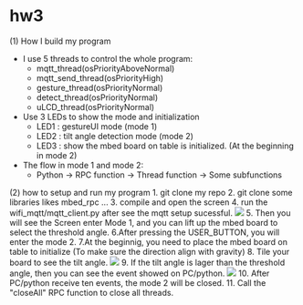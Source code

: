 # hw3

(1) How I build my program
 - I use 5 threads to control the whole program:
    + mqtt_thread(osPriorityAboveNormal)
    + mqtt_send_thread(osPriorityHigh)
    + gesture_thread(osPriorityNormal)
    + detect_thread(osPriorityNormal)
    + uLCD_thread(osPriorityNormal)
 - Use 3 LEDs to show the mode and initialization 
    + LED1 : gestureUI mode (mode 1)
    + LED2 : tilt angle detection mode (mode 2)
    + LED3 : show the mbed board on table is initialized. (At the beginning in mode 2)
 - The flow in mode 1 and mode 2:
    + Python -> RPC function -> Thread function -> Some subfunctions
   
(2) how to setup and run my program 
     1. git clone my repo
     2. git clone some libraries likes mbed_rpc ...
     3. compile and open the screen 
     4. run the wifi_mqtt/mqtt_client.py after see the mqtt setup sucessful.
     ![ ](https://imgur.com/fD3Wafj.jpg)
     5. Then you will see the Screen enter Mode 1, and you can lift up the mbed board to select the threshold angle.
     6.After pressing the USER_BUTTON, you will enter the mode 2.
     7.At the beginnig, you need to place the mbed board on table to initialize (To make sure the direction align with gravity)
     8. Tile your board to see the tilt angle.
     ![](https://imgur.com/o92jhen.jpg)
     9. If the tilt angle is lager than the threshold angle, then you can see the event showed on PC/python.
     ![](https://imgur.com/YlDXp4P.jpg)
     10. After PC/python receive ten events, the mode 2 will be closed.
     11. Call the "closeAll" RPC function to close all threads.
